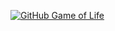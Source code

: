 [![GitHub Game of Life](https://github4life.herokuapp.com/rahulawasthi314.gif?z=6)](https://github4life.herokuapp.com/rahulawasthi314)
